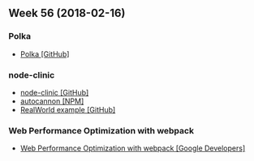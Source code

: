 Week 56 (2018-02-16)
---

### Polka
- [Polka [GitHub]](https://github.com/lukeed/polka)

### node-clinic
- [node-clinic [GitHub]](https://github.com/nearform/node-clinic)
- [autocannon [NPM]](https://www.npmjs.com/package/autocannon)
- [RealWorld example [GitHub]](https://github.com/gothinkster/react-redux-realworld-example-app)

### Web Performance Optimization with webpack
- [Web Performance Optimization with webpack [Google Developers]](https://developers.google.com/web/fundamentals/performance/webpack/)
